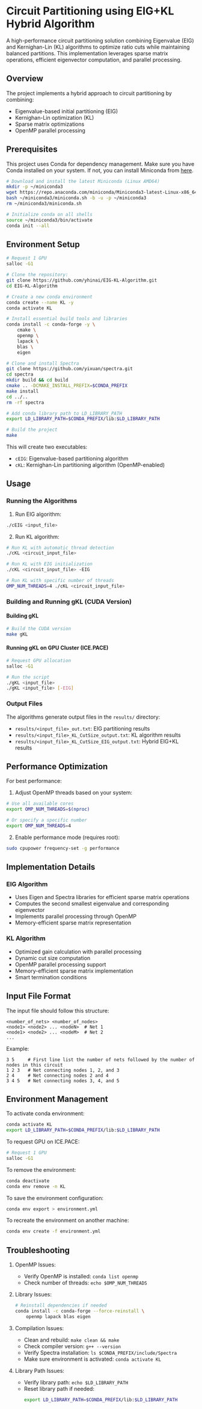 # Circuit Partitioning using EIG+KL Hybrid Algorithm

A high-performance circuit partitioning solution combining Eigenvalue (EIG) and Kernighan-Lin (KL) algorithms to optimize ratio cuts while maintaining balanced partitions. This implementation leverages sparse matrix operations, efficient eigenvector computation, and parallel processing.

## Overview

The project implements a hybrid approach to circuit partitioning by combining:
- Eigenvalue-based initial partitioning (EIG)
- Kernighan-Lin optimization (KL)
- Sparse matrix optimizations
- OpenMP parallel processing

## Prerequisites

This project uses Conda for dependency management. Make sure you have Conda installed on your system. If not, you can install Miniconda from [here](https://docs.conda.io/en/latest/miniconda.html).

```bash
# Download and install the latest Miniconda (Linux AMD64)
mkdir -p ~/miniconda3
wget https://repo.anaconda.com/miniconda/Miniconda3-latest-Linux-x86_64.sh -O ~/miniconda3/miniconda.sh
bash ~/miniconda3/miniconda.sh -b -u -p ~/miniconda3
rm ~/miniconda3/miniconda.sh

# Initialize conda on all shells
source ~/miniconda3/bin/activate
conda init --all

```
## Environment Setup

```bash
# Request 1 GPU
salloc -G1

# Clone the repository:
git clone https://github.com/yhinai/EIG-KL-Algorithm.git
cd EIG-KL-Algorithm

# Create a new conda environment
conda create --name KL -y
conda activate KL

# Install essential build tools and libraries
conda install -c conda-forge -y \
    cmake \
    openmp \
    lapack \
    blas \
    eigen

# Clone and install Spectra
git clone https://github.com/yixuan/spectra.git
cd spectra
mkdir build && cd build
cmake .. -DCMAKE_INSTALL_PREFIX=$CONDA_PREFIX
make install
cd ../..
rm -rf spectra

# Add conda library path to LD_LIBRARY_PATH
export LD_LIBRARY_PATH=$CONDA_PREFIX/lib:$LD_LIBRARY_PATH

# Build the project
make

```

This will create two executables:
- `cEIG`: Eigenvalue-based partitioning algorithm
- `cKL`: Kernighan-Lin partitioning algorithm (OpenMP-enabled)

## Usage

### Running the Algorithms

1. Run EIG algorithm:
```bash
./cEIG <input_file>
```

2. Run KL algorithm:
```bash
# Run KL with automatic thread detection
./cKL <circuit_input_file>

# Run KL with EIG initialization
./cKL <circuit_input_file> -EIG

# Run KL with specific number of threads
OMP_NUM_THREADS=4 ./cKL <circuit_input_file>
```

### Building and Running gKL (CUDA Version)

#### Building gKL

```bash
# Build the CUDA version
make gKL
```

#### Running gKL on GPU Cluster (ICE.PACE)

```bash
# Request GPU allocation
salloc -G1

# Run the script
./gKL <input_file>
./gKL <input_file> [-EIG]
```


### Output Files

The algorithms generate output files in the `results/` directory:
- `results/<input_file>_out.txt`: EIG partitioning results
- `results/<input_file>_KL_CutSize_output.txt`: KL algorithm results
- `results/<input_file>_KL_CutSize_EIG_output.txt`: Hybrid EIG+KL results

## Performance Optimization

For best performance:

1. Adjust OpenMP threads based on your system:
```bash
# Use all available cores
export OMP_NUM_THREADS=$(nproc)

# Or specify a specific number
export OMP_NUM_THREADS=4
```

2. Enable performance mode (requires root):
```bash
sudo cpupower frequency-set -g performance
```

## Implementation Details

### EIG Algorithm

- Uses Eigen and Spectra libraries for efficient sparse matrix operations
- Computes the second smallest eigenvalue and corresponding eigenvector
- Implements parallel processing through OpenMP
- Memory-efficient sparse matrix representation

### KL Algorithm

- Optimized gain calculation with parallel processing
- Dynamic cut size computation
- OpenMP parallel processing support
- Memory-efficient sparse matrix implementation
- Smart termination conditions

## Input File Format

The input file should follow this structure:
```
<number_of_nets> <number_of_nodes>
<node1> <node2> ... <nodeN>  # Net 1
<node1> <node2> ... <nodeM>  # Net 2
...
```

Example:
```
3 5     # First line list the number of nets followed by the number of nodes in this circuit 
1 2 3   # Net connecting nodes 1, 2, and 3
2 4     # Net connecting nodes 2 and 4
3 4 5   # Net connecting nodes 3, 4, and 5
```


## Environment Management

To activate conda environment:
```bash
conda activate KL
export LD_LIBRARY_PATH=$CONDA_PREFIX/lib:$LD_LIBRARY_PATH
```

To request GPU on ICE.PACE:
```bash
# Request 1 GPU
salloc -G1
```


To remove the environment:
```bash
conda deactivate
conda env remove -n KL
```

To save the environment configuration:
```bash
conda env export > environment.yml
```

To recreate the environment on another machine:
```bash
conda env create -f environment.yml
```


## Troubleshooting

1. OpenMP Issues:
   - Verify OpenMP is installed: `conda list openmp`
   - Check number of threads: `echo $OMP_NUM_THREADS`

2. Library Issues:
   ```bash
   # Reinstall dependencies if needed
   conda install -c conda-forge --force-reinstall \
       openmp lapack blas eigen
   ```

3. Compilation Issues:
   - Clean and rebuild: `make clean && make`
   - Check compiler version: `g++ --version`
   - Verify Spectra installation: `ls $CONDA_PREFIX/include/Spectra`
   - Make sure environment is activated: `conda activate KL`

4. Library Path Issues:
   - Verify library path: `echo $LD_LIBRARY_PATH`
   - Reset library path if needed:
     ```bash
     export LD_LIBRARY_PATH=$CONDA_PREFIX/lib:$LD_LIBRARY_PATH
     ```
